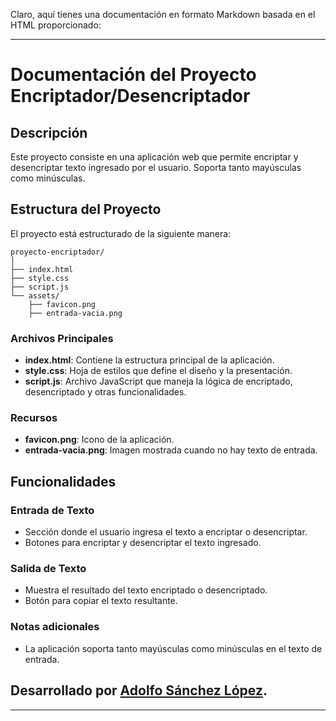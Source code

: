 Claro, aquí tienes una documentación en formato Markdown basada en el HTML proporcionado:

---

# Documentación del Proyecto Encriptador/Desencriptador

## Descripción
Este proyecto consiste en una aplicación web que permite encriptar y desencriptar texto ingresado por el usuario. Soporta tanto mayúsculas como minúsculas.

## Estructura del Proyecto

El proyecto está estructurado de la siguiente manera:

```
proyecto-encriptador/
│
├── index.html
├── style.css
├── script.js
└── assets/
    ├── favicon.png
    ├── entrada-vacia.png
```

### Archivos Principales
- **index.html**: Contiene la estructura principal de la aplicación.
- **style.css**: Hoja de estilos que define el diseño y la presentación.
- **script.js**: Archivo JavaScript que maneja la lógica de encriptado, desencriptado y otras funcionalidades.

### Recursos
- **favicon.png**: Icono de la aplicación.
- **entrada-vacia.png**: Imagen mostrada cuando no hay texto de entrada.

## Funcionalidades

### Entrada de Texto
- Sección donde el usuario ingresa el texto a encriptar o desencriptar.
- Botones para encriptar y desencriptar el texto ingresado.

### Salida de Texto
- Muestra el resultado del texto encriptado o desencriptado.
- Botón para copiar el texto resultante.

### Notas adicionales
- La aplicación soporta tanto mayúsculas como minúsculas en el texto de entrada.

## Desarrollado por [Adolfo Sánchez López](https://github.com/Adolfsan99/proyecto-encriptador).

---
